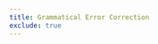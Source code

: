 ```yaml
---
title: Grammatical Error Correction
exclude: true
---
```


<head>
    <script type="text/javascript" src="https://cdn.jsdelivr.net/gh/pcooksey/bibtex-js@1.0.0/src/bibtex_js.min.js"></script>
</head>

<body>
    <bibtex src="gec.bib"></bibtex>
    <div id="bibtex_display"></div>
</body>